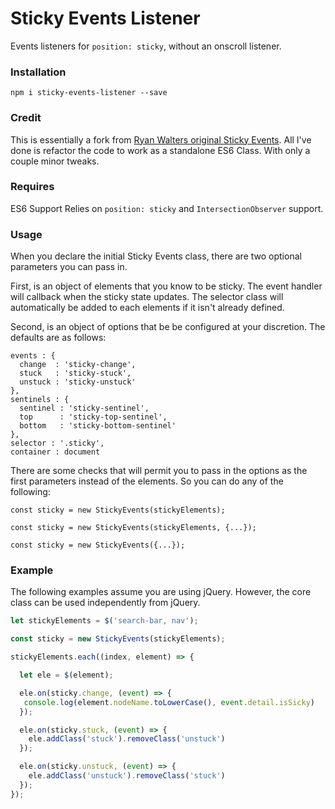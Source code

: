 
# Sticky Events Listener

Events listeners for `position: sticky`, without an onscroll listener.

### Installation

```
npm i sticky-events-listener --save
```

### Credit
This is essentially a fork from [Ryan Walters original Sticky Events](https://github.com/ryanwalters/sticky-events). All I've done is refactor the code to work as a
standalone ES6 Class. With only a couple minor tweaks.

### Requires
ES6 Support
Relies on `position: sticky` and `IntersectionObserver` support.

### Usage

When you declare the initial Sticky Events class, there are two optional parameters you can pass in.

First, is an object of elements that you know to be sticky.
The event handler will callback when the sticky state updates.
The selector class will automatically be added to each elements if it isn't already defined.

Second, is an object of options that be be configured at your discretion. The defaults are as follows:

```
events : {
  change  : 'sticky-change',
  stuck   : 'sticky-stuck',
  unstuck : 'sticky-unstuck'
},
sentinels : {
  sentinel : 'sticky-sentinel',
  top      : 'sticky-top-sentinel',
  bottom   : 'sticky-bottom-sentinel'
},
selector : '.sticky',
container : document
```

There are some checks that will permit you to pass in the options as the first parameters instead of the elements.
So you can do any of the following:

```
const sticky = new StickyEvents(stickyElements);
```

```
const sticky = new StickyEvents(stickyElements, {...});
```

```
const sticky = new StickyEvents({...});
```

### Example

The following examples assume you are using jQuery. However, the core class can be used independently from jQuery.

```js
let stickyElements = $('search-bar, nav');

const sticky = new StickyEvents(stickyElements);

stickyElements.each((index, element) => {

  let ele = $(element);

  ele.on(sticky.change, (event) => {
   console.log(element.nodeName.toLowerCase(), event.detail.isSicky)
  });

  ele.on(sticky.stuck, (event) => {
    ele.addClass('stuck').removeClass('unstuck')
  });

  ele.on(sticky.unstuck, (event) => {
    ele.addClass('unstuck').removeClass('stuck')
  });
});
```
